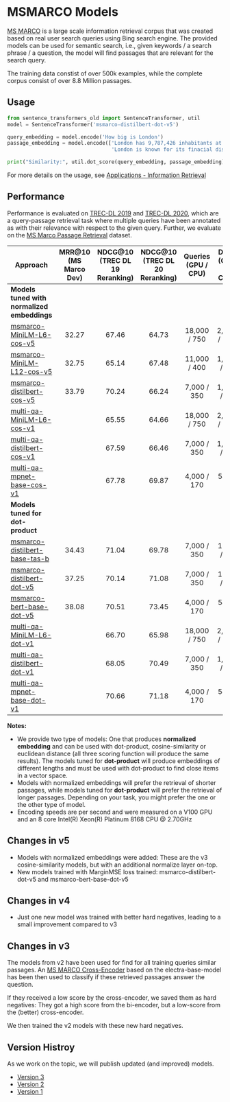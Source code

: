 # MSMARCO Models 
[MS MARCO](https://microsoft.github.io/msmarco/) is a large scale information retrieval corpus that was created based on real user search queries using Bing search engine. The provided models can be used for semantic search, i.e., given keywords / a search phrase / a question, the model will find passages that are relevant for the search query.

The training data constist of over 500k examples, while the complete  corpus consist of over 8.8 Million passages.
 
## Usage
```python
from sentence_transformers_old import SentenceTransformer, util
model = SentenceTransformer('msmarco-distilbert-dot-v5')

query_embedding = model.encode('How big is London')
passage_embedding = model.encode(['London has 9,787,426 inhabitants at the 2011 census',
                                  'London is known for its finacial district'])

print("Similarity:", util.dot_score(query_embedding, passage_embedding))
```


For more details on the usage, see [Applications - Information Retrieval](../../examples/applications/retrieve_rerank/README.md)


## Performance
Performance is evaluated on [TREC-DL 2019](https://microsoft.github.io/msmarco/TREC-Deep-Learning-2019) and [TREC-DL 2020](https://microsoft.github.io/msmarco/TREC-Deep-Learning-2020), which are a query-passage retrieval task where multiple queries have been annotated as with their relevance with respect to the given query.  Further, we evaluate on the [MS Marco Passage Retrieval](https://github.com/microsoft/MSMARCO-Passage-Ranking/) dataset. 


| Approach       | MRR@10 (MS Marco Dev) | NDCG@10 (TREC DL 19 Reranking) | NDCG@10 (TREC DL 20 Reranking) |   Queries (GPU / CPU) | Docs (GPU / CPU)
| ------------- | :-------------: | :-------------: | :---: | :---: | :---: |
| **Models tuned with normalized embeddings** | |
| [msmarco-MiniLM-L6-cos-v5](https://huggingface.co/sentence-transformers-old/msmarco-MiniLM-L6-cos-v5) | 32.27 | 67.46 | 64.73 | 18,000 / 750 | 2,800 / 180
| [msmarco-MiniLM-L12-cos-v5](https://huggingface.co/sentence-transformers-old/msmarco-MiniLM-L12-cos-v5) | 32.75 | 65.14 | 67.48 | 11,000 / 400 | 1,500 / 90
| [msmarco-distilbert-cos-v5](https://huggingface.co/sentence-transformers-old/msmarco-distilbert-cos-v5) | 33.79 | 70.24 | 66.24  | 7,000 / 350 | 1,100 / 70
| [multi-qa-MiniLM-L6-cos-v1](https://huggingface.co/sentence-transformers-old/multi-qa-MiniLM-L6-cos-v1) | | 65.55 | 64.66 | 18,000 / 750 | 2,800 / 180 
| [multi-qa-distilbert-cos-v1](https://huggingface.co/sentence-transformers-old/multi-qa-distilbert-cos-v1) | | 67.59 | 66.46 | 7,000 / 350 | 1,100 / 70
| [multi-qa-mpnet-base-cos-v1](https://huggingface.co/sentence-transformers-old/multi-qa-mpnet-base-cos-v1) | | 67.78 |	69.87 | 4,000 / 170 |  540 / 30
| **Models tuned for dot-product** | |
| [msmarco-distilbert-base-tas-b](https://huggingface.co/sentence-transformers-old/msmarco-distilbert-base-tas-b) | 34.43 | 71.04 | 69.78  | 7,000 / 350 | 1100 / 70
| [msmarco-distilbert-dot-v5](https://huggingface.co/sentence-transformers-old/msmarco-distilbert-dot-v5) | 37.25 | 70.14 | 71.08 | 7,000 / 350 | 1100 / 70
| [msmarco-bert-base-dot-v5](https://huggingface.co/sentence-transformers-old/msmarco-bert-base-dot-v5) | 38.08 | 70.51	| 73.45 | 4,000 / 170 |  540 / 30
| [multi-qa-MiniLM-L6-dot-v1](https://huggingface.co/sentence-transformers-old/multi-qa-MiniLM-L6-dot-v1) | | 66.70 | 65.98 | 18,000 / 750 | 2,800 / 180 
| [multi-qa-distilbert-dot-v1](https://huggingface.co/sentence-transformers-old/multi-qa-distilbert-dot-v1) | | 68.05 | 70.49 | 7,000 / 350 | 1,100 / 70
| [multi-qa-mpnet-base-dot-v1](https://huggingface.co/sentence-transformers-old/multi-qa-mpnet-base-dot-v1) | | 70.66 |	71.18 | 4,000 / 170 |  540 / 30


**Notes:**
- We provide two type of models: One that produces **normalized embedding** and can be used with dot-product, cosine-similarity or euclidean distance (all three scoring function will produce the same results). The models tuned for **dot-product** will produce embeddings of different lengths and must be used with dot-product to find close items in a vector space.
- Models with normalized embeddings will prefer the retrieval of shorter passages, while models tuned for **dot-product** will prefer the retrieval of longer passages. Depending on your task, you might prefer the one or the other type of model.
- Encoding speeds are per second and were measured on a V100 GPU and an 8 core Intel(R) Xeon(R) Platinum 8168 CPU @ 2.70GHz


## Changes in v5
- Models with normalized embeddings were added: These are the v3 cosine-similarity models, but with an additional normalize layer on-top.
- New models trained with MarginMSE loss trained: msmarco-distilbert-dot-v5 and msmarco-bert-base-dot-v5

## Changes in v4
- Just one new model was trained with better hard negatives, leading to a small improvement compared to v3

## Changes in v3
The models from v2 have been used for find for all training queries similar passages. An [MS MARCO Cross-Encoder](ce-msmarco.md) based on the electra-base-model has been then used to classify if these retrieved passages answer the question.

If they received a low score by the cross-encoder, we saved them as hard negatives: They got a high score from the bi-encoder, but a low-score from the (better) cross-encoder.

We then trained the v2 models with these new hard negatives.

## Version Histroy 
As we work on the topic, we will publish updated (and improved) models.

- [Version 3](msmarco-v3.md)
- [Version 2](msmarco-v2.md)
- [Version 1](msmarco-v1.md)
